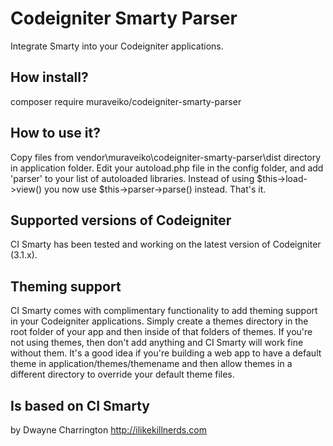 # Codeigniter Smarty Parser
Integrate Smarty into your Codeigniter applications.

## How install?

composer require muraveiko/codeigniter-smarty-parser

## How to use it?
Copy files from vendor\muraveiko\codeigniter-smarty-parser\dist directory in application folder.
Edit your autoload.php file in the config folder, and add 'parser' to your list of autoloaded libraries. Instead of using $this->load->view() you now use $this->parser->parse() instead. That's it.

## Supported versions of Codeigniter
CI Smarty has been tested and working on the latest version of Codeigniter (3.1.x). 

## Theming support
CI Smarty comes with complimentary functionality to add theming support in your Codeigniter applications. Simply create a themes directory in the root folder of your app and then inside of that folders of themes. If you're not using themes, then don't add anything and CI Smarty will work fine without them. It's a good idea if you're building a web app to have a default theme in application/themes/themename and then allow themes in a different directory to override your default theme files.

## Is based on CI Smarty

by   Dwayne Charrington
http://ilikekillnerds.com
